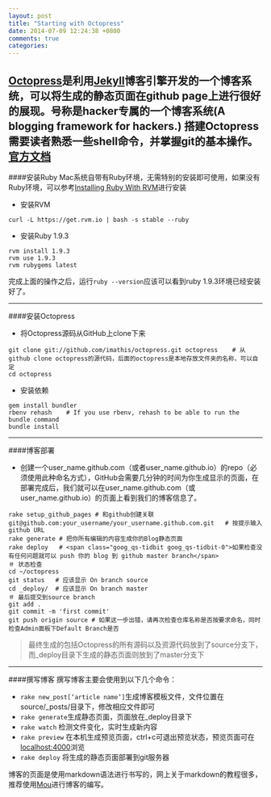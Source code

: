 ```yaml
---
layout: post
title: "Starting with Octopress"
date: 2014-07-09 12:24:38 +0800
comments: true
categories: 
---
```


[Octopress](http://octopress.org/)是利用[Jekyll](https://github.com/jekyll/jekyll)博客引擎开发的一个博客系统，可以将生成的静态页面在github page上进行很好的展现。号称是hacker专属的一个博客系统(A blogging framework for hackers.)
搭建Octopress需要读者熟悉一些shell命令，并掌握git的基本操作。
[官方文档](http://octopress.org/docs/)
--------
####安装Ruby
Mac系统自带有Ruby环境，无需特别的安装即可使用，如果没有Ruby环境，可以参考[Installing Ruby With RVM](http://octopress.org/docs/setup/rvm/)进行安装  

* 安装RVM   

```
curl -L https://get.rvm.io | bash -s stable --ruby
```

* 安装Ruby 1.9.3
    
```
rvm install 1.9.3
rvm use 1.9.3
rvm rubygems latest
```

完成上面的操作之后，运行`ruby --version`应该可以看到ruby 1.9.3环境已经安装好了。

--------
####安装Octopress
* 将Octopress源码从GitHub上clone下来

```
git clone git://github.com/imathis/octopress.git octopress    # 从github clone octopress的源代码，后面的octopress是本地存放文件夹的名称，可以自定
cd octopress
```

* 安装依赖

```
gem install bundler
rbenv rehash    # If you use rbenv, rehash to be able to run the bundle command
bundle install
```


-------
####博客部署

* 创建一个user_name.github.com（或者user_name.github.io）的repo（必须使用此种命名方式），GitHub会需要几分钟的时间为你生成显示的页面，在部署完成后，我们就可以在user_name.github.com（或user_name.github.io）的页面上看到我们的博客信息了。

```
rake setup_github_pages # 和github创建关联
git@github.com:your_username/your_username.github.com.git   # 按提示输入github URL
rake generate # 把你所有编辑的内容生成你的Blog静态页面
rake deploy   # <span class="goog_qs-tidbit goog_qs-tidbit-0">如果检查没有任何问题就可以 push 你的 blog 到 github master branch</span> 
＃ 状态检查
cd ~/octopress
git status   # 应该显示 On branch source
cd _deploy/  # 应该显示 On branch master
＃ 最后提交到source branch
git add .
git commit -m 'first commit'
git push origin source # 如果这一步出错，请再次检查仓库名称是否按要求命名，同时检查Admin面板下Default Branch是否
```
> 最终生成的包括Octopress的所有源码以及资源代码放到了source分支下，而_deploy目录下生成的静态页面则放到了master分支下


-------
####撰写博客
撰写博客主要会使用到以下几个命令：

* `rake new_post[‘article name’]`生成博客模板文件，文件位置在source/_posts/目录下，修改相应文件即可
* `rake generate`生成静态页面，页面放在_deploy目录下
* `rake watch` 检测文件变化，实时生成新内容
* `rake preview` 在本机生成预览页面，ctrl+c可退出预览状态，预览页面可在<localhost:4000>浏览
* `rake deploy` 将生成的静态页面部署到git服务器

博客的页面是使用markdown语法进行书写的，网上关于markdown的教程很多，推荐使用[Mou](http://mouapp.com/)进行博客的编写。
